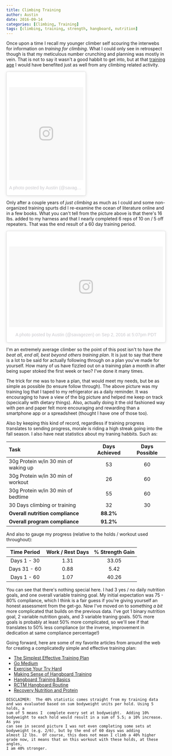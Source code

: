 ```yaml
---
title: Climbing Training
author: Austin
date: 2016-09-14
categories: [Climbing, Training]
tags: [climbing, training, strength, hangboard, nutrition]
---
```


Once upon a time I recall my younger climber self scouring the interwebs for information on *training for climbing*.  What I could only see in 
retrospect though is that my meticulous number crunching and planning was mostly in vein.  That is not to say it wasn't a good habbit to get 
into, but at that [training age](http://www.climbstrong.com/articles/20140127) I would have benefited just as well from any climbing 
related activity.   

<blockquote class="instagram-media" data-instgrm-version="7" style=" 
background:#FFF; border:0; border-radius:3px; box-shadow:0 0 1px 0 
rgba(0,0,0,0.5),0 1px 10px 0 rgba(0,0,0,0.15); margin: 1px; 
max-width:100%; padding:0; width:50%; width:-webkit-calc(100% - 2px); 
width:calc(50% - 2px);"><div style="padding:8px;"> <div style=" 
background:#F8F8F8; line-height:0; margin-top:40px; padding:62.5% 0; 
text-align:center; width:100%;"> <div style=" 
background:url(data:image/png;base64,iVBORw0KGgoAAAANSUhEUgAAACwAAAAsCAMAAAApWqozAAAABGdBTUEAALGPC/xhBQAAAAFzUkdCAK7OHOkAAAAMUExURczMzPf399fX1+bm5mzY9AMAAADiSURBVDjLvZXbEsMgCES5/P8/t9FuRVCRmU73JWlzosgSIIZURCjo/ad+EQJJB4Hv8BFt+IDpQoCx1wjOSBFhh2XssxEIYn3ulI/6MNReE07UIWJEv8UEOWDS88LY97kqyTliJKKtuYBbruAyVh5wOHiXmpi5we58Ek028czwyuQdLKPG1Bkb4NnM+VeAnfHqn1k4+GPT6uGQcvu2h2OVuIf/gWUFyy8OWEpdyZSa3aVCqpVoVvzZZ2VTnn2wU8qzVjDDetO90GSy9mVLqtgYSy231MxrY6I2gGqjrTY0L8fxCxfCBbhWrsYYAAAAAElFTkSuQmCC); 
display:block; height:44px; margin:0 auto -44px; position:relative; 
top:-22px; width:44px;"></div></div><p style=" color:#c9c8cd; 
font-family:Arial,sans-serif; font-size:14px; line-height:17px; 
margin-bottom:0; margin-top:8px; overflow:hidden; padding:8px 0 7px; 
text-align:center; text-overflow:ellipsis; white-space:nowrap;"><a 
href="https://www.instagram.com/p/BJbqDhWjRbG/" style=" color:#c9c8cd; 
font-family:Arial,sans-serif; font-size:14px; font-style:normal; 
font-weight:normal; line-height:17px; text-decoration:none;" 
target="_blank">A photo posted by Austin (@savagezen)</a> on <time style=" 
font-family:Arial,sans-serif; font-size:14px; line-height:17px;" 
datetime="2016-08-23T01:05:46+00:00">Aug 22, 2016 at 6:05pm 
PDT</time></p></div></blockquote> <script async defer 
src="//platform.instagram.com/en_US/embeds.js"></script>

Only after a couple years of *just climbing* as much as I could and some non-organized training spurts did I re-examine the ocean of literature 
online and in a few books.  What you can't tell from the picture above is 
that there's 16 lbs. added to my harness and that I nearly completed 6 
reps of 10 on / 5 off repeaters.  That was the end result of a 60 day 
training period.

<blockquote class="instagram-media" data-instgrm-version="7" style=" 
background:#FFF; border:0; border-radius:3px; box-shadow:0 0 1px 0 
rgba(0,0,0,0.5),0 1px 10px 0 rgba(0,0,0,0.15); margin: 1px; 
max-width:100%; padding:0; width:100%; width:-webkit-calc(100% - 2px); 
width:calc(100% - 2px);"><div style="padding:8px;"> <div style=" 
background:#F8F8F8; line-height:0; margin-top:40px; padding:26.1574074074% 
0; text-align:center; width:100%;"> <div style=" 
background:url(data:image/png;base64,iVBORw0KGgoAAAANSUhEUgAAACwAAAAsCAMAAAApWqozAAAABGdBTUEAALGPC/xhBQAAAAFzUkdCAK7OHOkAAAAMUExURczMzPf399fX1+bm5mzY9AMAAADiSURBVDjLvZXbEsMgCES5/P8/t9FuRVCRmU73JWlzosgSIIZURCjo/ad+EQJJB4Hv8BFt+IDpQoCx1wjOSBFhh2XssxEIYn3ulI/6MNReE07UIWJEv8UEOWDS88LY97kqyTliJKKtuYBbruAyVh5wOHiXmpi5we58Ek028czwyuQdLKPG1Bkb4NnM+VeAnfHqn1k4+GPT6uGQcvu2h2OVuIf/gWUFyy8OWEpdyZSa3aVCqpVoVvzZZ2VTnn2wU8qzVjDDetO90GSy9mVLqtgYSy231MxrY6I2gGqjrTY0L8fxCxfCBbhWrsYYAAAAAElFTkSuQmCC); 
display:block; height:44px; margin:0 auto -44px; position:relative; 
top:-22px; width:44px;"></div></div><p style=" color:#c9c8cd; 
font-family:Arial,sans-serif; font-size:14px; line-height:17px; 
margin-bottom:0; margin-top:8px; overflow:hidden; padding:8px 0 7px; 
text-align:center; text-overflow:ellipsis; white-space:nowrap;"><a 
href="https://www.instagram.com/p/BJ34Krvjuig/" style=" color:#c9c8cd; 
font-family:Arial,sans-serif; font-size:14px; font-style:normal; 
font-weight:normal; line-height:17px; text-decoration:none;" 
target="_blank">A photo posted by Austin (@savagezen)</a> on <time style=" 
font-family:Arial,sans-serif; font-size:14px; line-height:17px;" 
datetime="2016-09-03T00:07:49+00:00">Sep 2, 2016 at 5:07pm 
PDT</time></p></div></blockquote>
<script async defer 
src="//platform.instagram.com/en_US/embeds.js"></script>

I'm an extremely average climber so the point of this post isn't to have 
*the beat all, end all, best beyond others training plan*.  It is just to 
say that there is a lot to be said for actually following through on a 
plan you've made for yourself.  How many of us have fizzled out on a 
training plan a month in after being super stoked the first week or two?  I've done it many times.

The trick for me was to have a plan, that would meet my needs, but be as simple as possible (to ensure 
follow through).  The above picture was my training log that I taped to my 
refrigerator as a daily reminder.  It was encouraging to have a view of the big picture and helped me keep on track (specically with dietary 
things).  Also, actually doing it the old fashioned way with pen and paper 
felt more encouraging and rewarding than a smartphone app or a 
spreadsheet (thought I have one of those too).  

Also by keeping this kind of record, regardless if training progress 
translates to sending progress, morale is riding a high streak going into 
the fall season.  I also have neat statistics about my traning habbits.  Such as:

| Task | Days Achieved | Days Possible |
|:------|:------------:|:-------------:|
| 30g Protein w/in 30 min of waking up | 53 | 60 |
| 30g Protein w/in 30 min of workout | 26 | 60 |
| 30g Protein w/in 30 min of bedtime | 55 | 60 |
| 30 Days climbing or training | 32 | 30 |
| **Overall nutrition compliance** | **88.2%** ||
| **Overall program compliance** | **91.2%** ||

And also to gauge my progress (relative to the holds / workout used 
throughout):

| Time Period | Work / Rest Days | % Strength Gain |
|:-----------:|:----------------:|:---------------:|
| Days 1 - 30 | 1.31 | 33.05 |
| Days 31 - 60 | 0.88 | 5.42 |
| Days 1 - 60 | 1.07 | 40.26 |

You can see that there's nothing special here.  I had 3 yes / no daily nutrition goals, and one overall variable training goal.  My initial 
expectation was 75 - 80% compliance, which I think is a fair guess if you're giving yourself an honest assessment from the get-go.  Now I've 
moved on to something *a bit* more complicated that builds on the previous data.  I've got 1 binary nutrition goal, 2 variable nutrition goals, 
and 3 variable traning goals.  50% more goals is probably at least 50% more complicated, so we'll see if that translates to 50% less 
compliance (or the inverse, improvement in dedication at same compliance percentage!)

Going forward, here are some of my favorite articles from around the web 
for creating a complicatedly simple and effective training plan:

- [The Simplest Effective Training Plan](http://www.climbstrong.com/articles/20130113_1)
- [Go Medium](http://climbstrong.com/articles/20150724)
- [Exercise Your Try Hard](http://www.angiepayne.com/new-blog/2014/5/relearning-to-try-hard)
- [Making Sense of Hangboard Training](http://www.climbstrong.com/articles/20150220)
- [Hangboard Training Basics](http://www.climbstrong.com/articles/20130122_1)
- [RCTM Hangboard Routine](https://www.trainingbeta.com/mark-and-mike-anderson-guide-to-hangboard-training/)
- [Recovery Nutrition and Protein](https://rockclimberstrainingmanual.com/2014/08/28/optimizing-post-exercise-recovery/)

```
DISCLAIMER:  The 40% statistic comes straight from my training data and was evaluated based on sum bodyweight units per hold. Using 5 holds, a 
sum of 5 means I  complete every set at bodyweight.  Adding 10% bodyweight to each hold would result in a sum of 5.5; a 10% increase.  As you 
can see in second picture I was not even completing some sets at bodyweight (e.g. 2/6), but by the end of 60 days was adding 
almost 12 lbs.  Of course, this does not mean I climb a 40% higher grade now, it means that on this workout with these holds, at these angles, 
I am 40% stronger.
```
